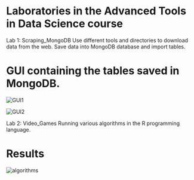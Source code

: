 # Laboratories in the Advanced Tools in Data Science course

Lab 1: Scraping_MongoDB 
Use different tools and directories to download data from the web.
Save data into MongoDB database and import tables.

# GUI containing the tables saved in MongoDB.
![GUI1](https://user-images.githubusercontent.com/63209732/123145513-93b79700-d465-11eb-8a6c-c08a81661069.png)

![GUI2](https://user-images.githubusercontent.com/63209732/123145525-96b28780-d465-11eb-9696-e9e9bcbb2f19.png)

Lab 2: Video_Games
Running various algorithms in the R programming language.

# Results
![algorithms](https://user-images.githubusercontent.com/63209732/123146513-a54d6e80-d466-11eb-8fb1-e04d28687bb8.png)


